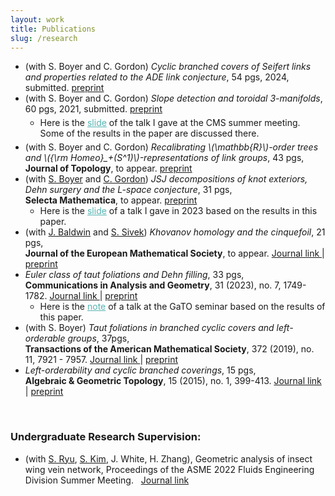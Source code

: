 ```yaml
---
layout: work
title: Publications
slug: /research
---
```


<div>
    <ul>
        <li>(with S. Boyer and C. Gordon) <em>Cyclic branched covers of Seifert links and properties related to the ADE link conjecture</em>, 54 pgs, 2024, submitted. <a href="https://arxiv.org/abs/2402.15914">preprint</a>
        </li>
        <li>(with S. Boyer and C. Gordon) <em>Slope detection and toroidal 3-manifolds</em>, 60 pgs, 2021, submitted. <a href="https://arxiv.org/abs/2106.14378">preprint</a>
            <ul>
            <li style="margin: 5px 0;"> Here is the <a href="/assets/files/slope_detection_talk_note_CMS.pdf" target="_blank" style="color: #55B3B1;">slide</a> of the talk I gave at the CMS summer meeting. Some of the results in the paper are discussed there.
            </li>
            </ul>
        </li>
        <li> (with S. Boyer and C. Gordon) <em>Recalibrating \(\mathbb{R}\)-order trees  and \({\rm Homeo}_+(S^1)\)-representations of link groups</em>, 43 pgs, <br>
        <b>Journal of Topology</b>, to appear. <a href="https://arxiv.org/abs/2306.10357">preprint</a>
        </li>
        <li>(with <a href="https://www.cirget.uqam.ca/boyer/">S. Boyer</a> and <a href="https://cns.utexas.edu/directory/item/353-gordon-cameron-m?Itemid=349">C. Gordon</a>) <em>JSJ decompositions of knot exteriors, Dehn surgery and the L-space conjecture</em>, 31 pgs, <br> 
        <b>Selecta Mathematica</b>, to appear.  <a href="https://arxiv.org/abs/2307.06815">preprint</a>
            <ul>
            <li> Here is the <a href="/assets/files/jsj_surgeries_atlanta.pdf" target="_blank" style="color: #55B3B1;">slide</a> of a talk I gave in 2023 based on the results in this paper.
            </li> 
            </ul>
        </li>
        <li> (with <a href="https://sites.google.com/bc.edu/john-baldwin/home">J. Baldwin</a> and <a href="http://wwwf.imperial.ac.uk/~ssivek/">S. Sivek</a>) <em>Khovanov homology and the cinquefoil</em>, 21 pgs, <br>
        <b>Journal of the European Mathematical Society</b>, to appear. <a href="https://ems.press/journals/jems/articles/13947393"> Journal link </a> | <a href="https://arxiv.org/abs/2105.12102">preprint</a>
        </li>
        <li> <em>Euler class of taut foliations and Dehn filling</em>, 33 pgs, <br>
        <b>Communications in Analysis and Geometry</b>, 31 (2023), no. 7, 1749-1782.  <a href="https://intlpress.com/JDetail/1833468040303828996"> Journal link </a> | <a href="https://arxiv.org/abs/1912.01645">preprint</a>
            <ul>
            <li> Here is the <a
            href="/assets/files/GaT_online_annotated.pdf" style="color: #55B3B1;" target="_blank">note</a> of a talk at the GaTO seminar based on the results of this paper. 
            </li>
            </ul> 
        </li>
    <li> (with S. Boyer) <em>Taut foliations in branched cyclic covers and left-orderable
    groups</em>, 37pgs,  <br>
    <b>Transactions of the American Mathematical Society</b>, 372 (2019), no. 11, 7921 - 7957.  <a href="https://www.ams.org/journals/tran/2019-372-11/S0002-9947-2019-07833-9/"> Journal link </a> | <a href="https://arxiv.org/abs/1711.04578v3">preprint</a>
    </li>
    <li> <em>Left-orderability and cyclic branched coverings</em>, 15 pgs, <br>
    <b>Algebraic & Geometric Topology</b>, 15 (2015), no. 1, 399-413. <a href="https://msp.org/agt/2015/15-1/p12.xhtml">Journal link</a> | <a href="https://arxiv.org/abs/1311.3291">preprint</a>
    </li>
    </ul>
</div>

<br>

<div>
<h3>Undergraduate Research Supervision: </h3>

<ul>
    <li>(with <a href="https://engineering.unl.edu/mme/sangjin-ryu/">S. Ryu</a>, <a href="https://engineering.unl.edu/cee/faculty/seunghee-kim/">S. Kim</a>, J. White, H. Zhang), Geometric analysis of insect wing vein network, Proceedings of the ASME 2022 Fluids Engineering Division Summer Meeting. &nbsp; <a href="https://gasturbinespower.asmedigitalcollection.asme.org/FEDSM/proceedings-abstract/FEDSM2022/85840/V002T06A002/1147128">Journal link</a>  </li>
</ul>
</div>

<br>